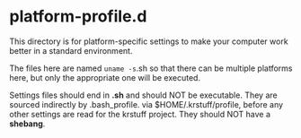 # platform-profile.d

This directory is for platform-specific settings to make your computer work better in a standard environment.

The files here are named `uname -s`.sh so that there can be multiple 
platforms here, but only the appropriate one will be executed.

Settings files should end in __.sh__ and should NOT be executable. They are 
sourced indirectly by .bash_profile. via $HOME/.krstuff/profile, before any 
other settings are read for the krstuff project. They should NOT have a 
__shebang__.
